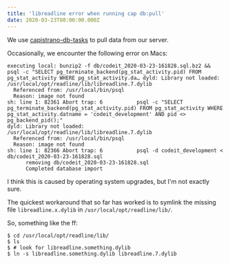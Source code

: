 ```yaml
---
title: 'libreadline error when running cap db:pull'
date: 2020-03-23T08:00:00.000Z
---
```

We use [capistrano-db-tasks](https://github.com/rystraum/capistrano-db-tasks) to pull data from our server.

Occasionally, we encounter the following error on Macs:

```
executing local: bunzip2 -f db/codeit_2020-03-23-161828.sql.bz2 &&  psql -c "SELECT pg_terminate_backend(pg_stat_activity.pid) FROM pg_stat_activity WHERE pg_stat_activity.da… dyld: Library not loaded: /usr/local/opt/readline/lib/libreadline.7.dylib
  Referenced from: /usr/local/bin/psql
  Reason: image not found
sh: line 1: 82361 Abort trap: 6           psql -c "SELECT pg_terminate_backend(pg_stat_activity.pid) FROM pg_stat_activity WHERE pg_stat_activity.datname = 'codeit_development' AND pid <> pg_backend_pid();"
dyld: Library not loaded: /usr/local/opt/readline/lib/libreadline.7.dylib
  Referenced from: /usr/local/bin/psql
  Reason: image not found
sh: line 1: 82366 Abort trap: 6           psql -d codeit_development < db/codeit_2020-03-23-161828.sql
      removing db/codeit_2020-03-23-161828.sql
      Completed database import
```

I think this is caused by operating system upgrades, but I'm not exactly sure.

The quickest workaround that so far has worked is to symlink the missing file `libreadline.x.dylib` in `/usr/local/opt/readline/lib/`.

So, something like the ff:
```
$ cd /usr/local/opt/readline/lib/
$ ls
$ # look for libreadline.something.dylib
$ ln -s libreadline.something.dylib libreadline.7.dylib
```